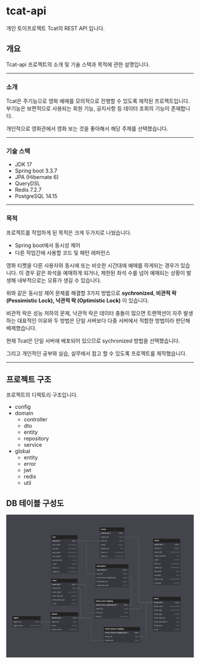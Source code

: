 # tcat-api
개인 토이프로젝트 Tcat의 REST API 입니다.

## 개요
Tcat-api 프로젝트의 소개 및 기술 스택과 목적에 관한 설명입니다.

---

### 소개
Tcat은 주기능으로 영화 예매를 모의적으로 진행할 수 있도록 제작된 프로젝트입니다.
부기능은 보편적으로 사용되는 회원 기능, 공지사항 등 데이터 조회의 기능이 존재합니다.

개인적으로 영화관에서 영화 보는 것을 좋아해서 해당 주제를 선택했습니다.

---

### 기술 스택
+ JDK 17
+ Spring boot 3.3.7
+ JPA (Hibernate 6)
+ QueryDSL
+ Redis 7.2.7
+ PostgreSQL 14.15

---

### 목적
프로젝트를 작업하게 된 목적은 크게 두가지로 나눴습니다.

+ Spring boot에서 동시성 제어
+ 다른 작업간에 사용할 코드 및 패턴 레퍼런스

영화 티켓을 다른 사용자와 동시에 또는 비슷한 시간대에 예매를 하게되는 경우가 있습니다.
이 경우 같은 좌석을 예매하게 되거나, 제한된 좌석 수를 넘어 예매되는 상황이 발생해 내부적으로는 오류가 생길 수 있습니다.

위와 같은 동시성 제어 문제를 해결할 3가지 방법으로
**sychronized, 비관적 락 (Pessimistic Lock), 낙관적 락 (Optimistic Lock)** 이 있습니다.

비관적 락은 성능 저하의 문제, 낙관적 락은 데이터 충돌이 많으면 트랜잭션이 자주 발생 하는 대표적인 이유와 두 방법은 단일 서버보다 다중 서버에서 적합한 방법이라 판단해 배제했습니다.


현재 Tcat은 단일 서버에 배포되어 있으므로 sychronized 방법을 선택했습니다.

그리고 개인적인 공부와 실습, 실무에서 참고 할 수 있도록 프로젝트를 제작했습니다.

---

## 프로젝트 구조
프로젝트의 디렉토리 구조입니다.

* config
* domain
  * controller
  * dto
  * entity
  * repository
  * service
* global
  * entity
  * error
  * jwt
  * redis
  * util


## DB 테이블 구성도
![tcat_db_arch1.png](https://github.com/kikimansong/tcat-api/blob/main/tcat_db_arch1.png?raw=true)